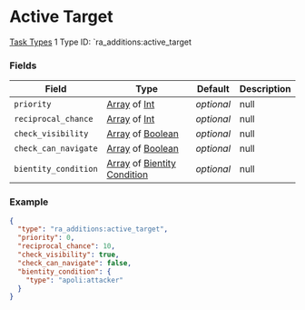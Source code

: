 # Active Target
[Task Types](../task_types.md)
1
Type ID: `ra_additions:active_target
### Fields
 | Field | Type | Default | Description | 
|---|---|---|---|
 | `priority` | [Array](../data_types/array.md) of [Int](../data_types/int.md) | _optional_ | null | 
 | `reciprocal_chance` | [Array](../data_types/array.md) of [Int](../data_types/int.md) | _optional_ | null | 
 | `check_visibility` | [Array](../data_types/array.md) of [Boolean](../data_types/boolean.md) | _optional_ | null | 
 | `check_can_navigate` | [Array](../data_types/array.md) of [Boolean](../data_types/boolean.md) | _optional_ | null | 
 | `bientity_condition` | [Array](../data_types/array.md) of [Bientity Condition](../bientity_condition_types.md) | _optional_ | null | 

### Example
```json
{
  "type": "ra_additions:active_target",
  "priority": 0,
  "reciprocal_chance": 10,
  "check_visibility": true,
  "check_can_navigate": false,
  "bientity_condition": {
    "type": "apoli:attacker"
  }
}
```

